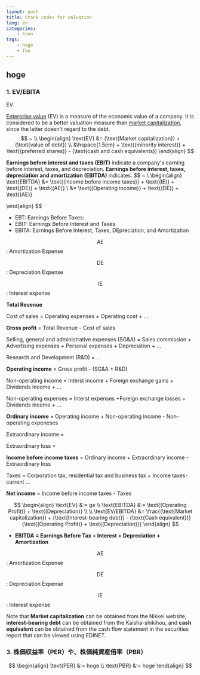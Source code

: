 ```yaml
---
layout: post
title: Stock index for valuation
lang: en
categories:
    - Econ
tags:
    - hoge
    - foo
---
```


## hoge





### 1. EV/EBITA



EV

[Enterprise value](https://www.investopedia.com/terms/e/enterprisevalue.asp) (EV) is a measure of the economic value of a company. It is considered to be a better valuation measure than [market capitalization](https://www.investopedia.com/terms/m/marketcapitalization.asp), since the latter doesn't regard to the debt.
$$
~ \\
\begin{align}
\text{EV} 
&= (\text{Market capitalization}) + (\text{value of debt}) \\
&\hspace{1.5em} + \text{(minority interest)} + \text{(preferred shares)} - (\text{cash and cash equivalents})
\end{align}
$$

**Earnings before interest and taxes (EBIT)** indicate a company's earning before interest, taxes, and depreciation. **Earnings before interest, taxes, depreciation and amortization (EBITDA)** indicates.
$$
~ \\
\begin{align}
\text{EBITDA} 
&= \text{(Income before income taxes)} + \text{(IE)} + \text{(DE)} + \text{(AE)} \\
&= \text{(Operating income)} + \text{(DE)} + \text{(AE)}

\end{align}
$$







- EBT: Earnings Before Taxes: 
- EBIT: Earnings Before Interest and Taxes
- EBITA: Earnings Before Interest, Taxes, DEpreciation, and Amortization



$$\text{AE}$$: Amortization Expense 

$$\text{DE}$$: Depreciation Expense

$$\text{IE}$$: Interest expense





**Total Revenue**

Cost of sales = Operating expenses + Operating cost + ...

**Gross profit** = Total Revenue - Cost of sales

Selling, general and administrative expenses (SG&A) = Sales commission + Advertising expenses + Personal expenses + Depreciation + ...

Research and Development (R&D) = ...

**Operating income** = Gross profit - (SG&A + R&D)

Non-operating income = Interst income + Foreign exchange gains + Dividends income + ...

Non-operating expenses = Interst expenses +Foreign exchange losses +  Dividends income + ...

**Ordinary income** = Operating income + Non-operating income - Non-operating expeneses

Extraordinary income = 

Extraordinary loss =

**Income before income taxes** = Ordinary income + Extraordinary income - Extraordinary loss

Taxes =  Corporation tax, residential tax and business tax + Income taxes-current ...

**Net income** = Income before income taxes - Taxes




















$$
\begin{align}
\text{EV} &:= ge \\
\text{EBITDA} &:= \text{(Operating Profit)} + \text{(Depreciation)} \\ \\
\text{EV/EBITDA} &= \frac{(\text{Market capitalization}) + (\text{Interest-bearing debt}) - (\text{Cash equivalent})}{\text{(Operating Profit)} + \text{(Depreciation)}}
\end{align}
$$









- **EBITDA = Earnings Before Tax + Interest + Depreciation + Amortization**



$$\text{AE}$$: Amortization Expense 

$$\text{DE}$$: Depreciation Expense

$$\text{IE}$$: Interest expense



Note that **Market capitalization** can be obtained from the Nikkei website, **interest-bearing debt** can be obtained from the Kaisha-shikihou, and **cash equivalent** can be obtained from the cash flow statement in the securities report that can be viewed using EDINET.





### 3. 株価収益率（PER）や、株価純資産倍率（PBR）



$$
\begin{align}
\text{PER} &:= hoge \\
\text{PBR} &:= hoge
\end{align}
$$






